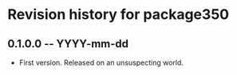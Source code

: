 # Revision history for package350

## 0.1.0.0 -- YYYY-mm-dd

* First version. Released on an unsuspecting world.
